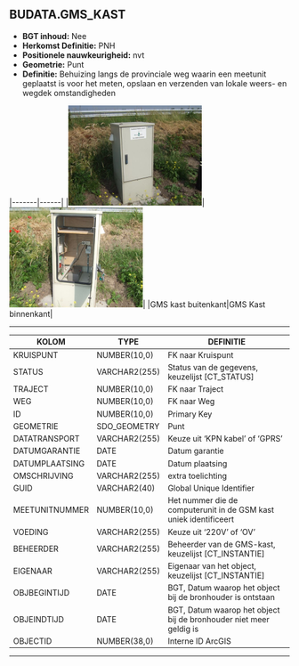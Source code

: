 ﻿## BUDATA.GMS_KAST


* __BGT inhoud:__ Nee
* __Herkomst Definitie:__ PNH
* __Positionele nauwkeurigheid:__ nvt
* __Geometrie:__ Punt
* __Definitie:__ Behuizing langs de provinciale weg waarin een meetunit geplaatst is voor het meten, opslaan en verzenden van lokale weers- en wegdek omstandigheden



|-------|------|
|![GMS kast buitenkant](gmskast_1.png)|![GMS Kast binnenkant](gmskast_2.png)|
|GMS kast buitenkant|GMS Kast binnenkant|

***


|KOLOM                           	|TYPE          	|DEFINITIE|
|------                          	|----          	|-----    |
|KRUISPUNT                       	|NUMBER(10,0)  	|FK naar Kruispunt|
|STATUS                          	|VARCHAR2(255) 	|Status van de gegevens, keuzelijst [CT_STATUS]|
|TRAJECT                         	|NUMBER(10,0)  	|FK naar Traject|
|WEG                             	|NUMBER(10,0)  	|FK naar Weg|
|ID                              	|NUMBER(10,0)  	|Primary Key|
|GEOMETRIE                       	|SDO_GEOMETRY  	|Punt|
|DATATRANSPORT                   	|VARCHAR2(255) 	|Keuze uit ‘KPN kabel’ of ‘GPRS’|
|DATUMGARANTIE                   	|DATE          	|Datum garantie|
|DATUMPLAATSING                  	|DATE          	|Datum plaatsing|
|OMSCHRIJVING                    	|VARCHAR2(255) 	|extra toelichting|
|GUID                            	|VARCHAR2(40)  	|Global Unique Identifier|
|MEETUNITNUMMER                  	|NUMBER(10,0)  	|Het nummer die de computerunit in de GSM kast uniek identificeert|
|VOEDING                         	|VARCHAR2(255) 	|Keuze uit ‘220V’ of ‘OV’ |
|BEHEERDER                       	|VARCHAR2(255) 	|Beheerder van de GMS-kast, keuzelijst [CT_INSTANTIE]|
|EIGENAAR                        	|VARCHAR2(255) 	|Eigenaar van het object, keuzelijst [CT_INSTANTIE]|
|OBJBEGINTIJD                    	|DATE          	|BGT, Datum waarop het object bij de bronhouder is ontstaan|
|OBJEINDTIJD                     	|DATE          	|BGT, Datum waarop het object bij de bronhouder niet meer geldig is|
|OBJECTID                        	|NUMBER(38,0)   |Interne ID ArcGIS|

***
